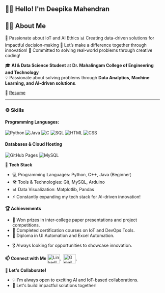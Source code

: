 ## 👩‍💻 Hello! I'm Deepika Mahendran


## 🧑‍💻 **About Me**  
🤖 Passionate about IoT and AI Ethics
📊 Creating data-driven solutions for impactful decision-making
🚀 Let’s make a difference together through innovation!
🔧 Committed to solving real-world problems through creative coding!


🎓 **AI & Data Science Student** at **Dr. Mahalingam College of Engineering and Technology**  
💡 Passionate about solving problems through **Data Analytics, Machine Learning, and AI-driven solutions**.  


📝 [Resume](https://docs.google.com/document/d/1yjviV94b9wEqbUfx1mM9aUs1TOtztgAA/edit?usp=sharing&ouid=101597741475691955929&rtpof=true&sd=true)  

---

### ⚙️ Skills  

#### **Programming Languages:**  
<p>
    <img alt="Python" src="https://img.shields.io/badge/Python-14354C.svg?logo=python&logoColor=white" />
    <img alt="Java" src="https://img.shields.io/badge/Java-007396.svg?logo=java&logoColor=white" />
    <img alt="C" src="https://custom-icon-badges.herokuapp.com/badge/C-03599C.svg?logo=c-in-hexagon&logoColor=white" /> 
    <img alt="SQL" src="https://custom-icon-badges.herokuapp.com/badge/SQL-025E8C.svg?logo=database&logoColor=white" />
    <img alt="HTML" src="https://img.shields.io/badge/HTML-E34F26.svg?logo=html5&logoColor=white" />
    <img alt="CSS" src="https://img.shields.io/badge/CSS-1572B6.svg?logo=css3&logoColor=white" />
</p>

#### **Databases & Cloud Hosting**  
<p>
    <img alt="GitHub Pages" src="https://img.shields.io/badge/GitHub%20Pages-327FC7.svg?logo=github&logoColor=white" />
    <img alt="MySQL" src="https://img.shields.io/badge/MySQL-00f.svg?logo=mysql&logoColor=white" />
</p>

**🔧 Tech Stack**
+ 💻 Programming Languages: Python, C++, Java (Beginner)
+ 🛠️ Tools & Technologies: Git, MySQL, Arduino
+ 📊 Data Visualization: Matplotlib, Pandas
+ ⚡ Constantly expanding my tech stack for AI-driven innovation!
  

**🏆 Achievements**
+ 🥇 Won prizes in inter-college paper presentations and project competitions.
+ 📜 Completed certification courses on IoT and DevOps Tools.
+ 🏅 Diploma in UI Automation and Excel Automation.
- 🎖️ Always looking for opportunities to showcase innovation.

  
**📫 Connect with Me**
<a href="https://www.linkedin.com/in/deepika-mahendran-89353b250/" target="_blank">
  <img align="center" src="https://raw.githubusercontent.com/rahuldkjain/github-profile-readme-generator/master/src/images/icons/Social/linked-in-alt.svg" alt="LinkedIn Profile" height="30" width="40" />
</a>
&nbsp;
<a href="mailto:deepikamahendran57@gmail.com" target="_blank">
  <img align="center" src="https://upload.wikimedia.org/wikipedia/commons/thumb/4/4e/Gmail_Icon.svg/512px-Gmail_Icon.svg.png?20221017173631" alt="Gmail" height="30" width="40" />
</a>
&nbsp;


  
**🎯 Let's Collaborate!**
+ 💡 I'm always open to exciting AI and IoT-based collaborations.
+ 🌟 Let's build impactful solutions together!
